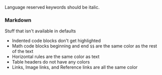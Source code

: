 Language reserved keywords should be italic.

### Markdown
Stuff that isn't available in defaults

- Indented code blocks don't get highlighted
- Math code blocks beginning and end `$$` are the same color as the rest of the text
- Horizontal rules are the same color as text
- Table headers do not have any colors
- Links, Image links, and Reference links are all the same color